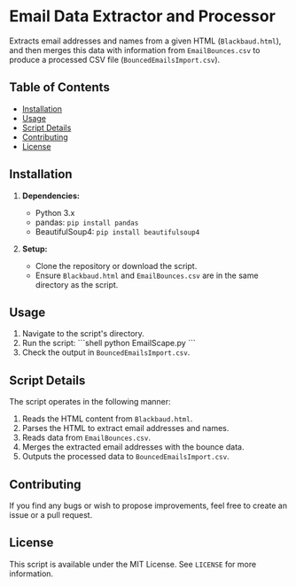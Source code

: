 # Email Data Extractor and Processor

Extracts email addresses and names from a given HTML (`Blackbaud.html`), and then merges this data with information from `EmailBounces.csv` to produce a processed CSV file (`BouncedEmailsImport.csv`).

## Table of Contents

- [Installation](#installation)
- [Usage](#usage)
- [Script Details](#script-details)
- [Contributing](#contributing)
- [License](#license)

## Installation

1. **Dependencies:** 
    - Python 3.x
    - pandas: `pip install pandas`
    - BeautifulSoup4: `pip install beautifulsoup4`

2. **Setup:** 
    - Clone the repository or download the script.
    - Ensure `Blackbaud.html` and `EmailBounces.csv` are in the same directory as the script.
## Usage

1. Navigate to the script's directory.
2. Run the script:
   \```shell
   python EmailScape.py
   \```
3. Check the output in `BouncedEmailsImport.csv`.

## Script Details

The script operates in the following manner:

1. Reads the HTML content from `Blackbaud.html`.
2. Parses the HTML to extract email addresses and names.
3. Reads data from `EmailBounces.csv`.
4. Merges the extracted email addresses with the bounce data.
5. Outputs the processed data to `BouncedEmailsImport.csv`.

## Contributing

If you find any bugs or wish to propose improvements, feel free to create an issue or a pull request.

## License

This script is available under the MIT License. See `LICENSE` for more information.

